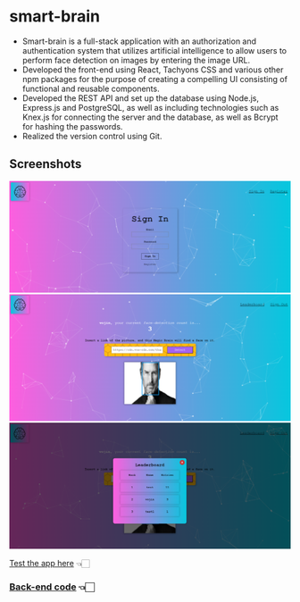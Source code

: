 # smart-brain
- Smart-brain is a full-stack application with an authorization and authentication system that utilizes artificial intelligence to allow users to perform face detection on images by entering the image URL.
- Developed the front-end using React, Tachyons CSS and various other npm packages for the purpose of creating a compelling UI consisting of functional and reusable components.
- Developed the REST API and set up the database using Node.js, Express.js and PostgreSQL, as well as including technologies such as Knex.js for connecting the server and the database, as well as Bcrypt for hashing the passwords.
- Realized the version control using Git.

## Screenshots

![smart-brain - screenshot 1](https://raw.githubusercontent.com/djordjevicv/smart-brain-frontend/refs/heads/screenshots/smart-brain/sb1.png "smart-brain - screenshot 1")
![smart-brain - screenshot 2](https://raw.githubusercontent.com/djordjevicv/smart-brain-frontend/refs/heads/screenshots/smart-brain/sb2.png "smart-brain - screenshot 2")
![smart-brain - screenshot 3](https://raw.githubusercontent.com/djordjevicv/smart-brain-frontend/refs/heads/screenshots/smart-brain/sb3.png "smart-brain - screenshot 3")

[Test the app here](https://smartbrain-aspy.onrender.com/) 👈🏻

### [Back-end code](https://github.com/djordjevicv/smart-brain-backend//) 👈🏻
